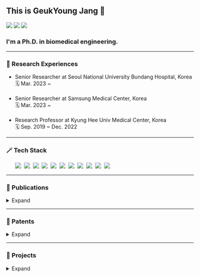 <!DOCTYPE html>
<html>

<head>
  <h2>This is GeukYoung Jang 👋</h2>
  <a href="mailto:rmrdud@gmail.com"><img
      src="https://img.shields.io/badge/Gmail-d14836?style=flat-square&logo=Gmail&logoColor=white&link=rmrdud@gmail.com" /></a>
  <a href="https://www.linkedin.com/in/rmrdud/"><img
      src="https://img.shields.io/badge/LinkedIn-0a66c2?style=flat-square&logo=LinkedIn&logoColor=white&link=https://www.linkedin.com/in/rmrdud/" /></a>
  <a href="http://qr.kakao.com/talk/jMb7t.niBYKuho9Wto_55XTpbB0-"><img
      src="https://img.shields.io/badge/KakaoTalk-333333?style=flat-square&logo=KakaoTalk&logoColor=ffcd00&link=http://qr.kakao.com/talk/jMb7t.niBYKuho9Wto_55XTpbB0-" /></a>
  <h3>I'm a Ph.D. in biomedical engineering.</h3>
</head>

<body>
  <hr>
  <h3>💼 Research Experiences</h3>
  <div align="justify">
    <ul>
      <li>
        Senior Researcher at Seoul National University Bundang Hospital, Korea
        </br>🗓️ Mar. 2023 ~
      </li>
      </br>
      <li>
        Senior Researcher at Samsung Medical Center, Korea
        </br>🗓️ Mar. 2023 ~
      </li>
      </br>
      <li>
        Research Professor at Kyung Hee Univ Medical Center, Korea
        </br>🗓️ Sep. 2019 ~ Dec. 2022
      </li>
    </ul>
  </div>
  <hr>
  <h3>🪄 Tech Stack</h3>
  <div>
    <ul>
      <img src="https://img.shields.io/badge/C-A8B9CC?style=flat-square&logo=C&logoColor=white" /></a>&nbsp
      <img src="https://img.shields.io/badge/MATLAB-E34F26?style=flat-square&logo=Prisma&logoColor=white" /></a>&nbsp
      <img src="https://img.shields.io/badge/Python-3766AB?style=flat-square&logo=Python&logoColor=white" /></a>&nbsp
      <img src="https://img.shields.io/badge/Pytorch-EE4C2C?style=flat-square&logo=pytorch&logoColor=white" /></a>&nbsp
      <img
        src="https://img.shields.io/badge/Tensorflow-FF6F00?style=flat-square&logo=Tensorflow&logoColor=white" /></a>&nbsp
      <img src="https://img.shields.io/badge/Django-092E20?style=flat-square&logo=Django&logoColor=white" /></a>&nbsp
      <img
        src="https://img.shields.io/badge/VSCode-007ACC?style=flat-square&logo=visualstudiocode&logoColor=white" /></a>&nbsp
      <img src="https://img.shields.io/badge/R-276DC3?style=flat-square&logo=r&logoColor=white" /></a>&nbsp
      <img src="https://img.shields.io/badge/AWS-232F3E?style=flat-square&logo=AmazonAWS&logoColor=white" /></a>&nbsp
      <img
        src="https://img.shields.io/badge/Autodesk Inventor-FBBC04?style=flat-square&logo=Autodesk&logoColor=white" /></a>&nbsp
      <img
        src="https://img.shields.io/badge/Solid Works-005386?style=flat-square&logo=dassaultsystemes&logoColor=white" /></a>&nbsp
    </ul>
  </div>
  <hr>
  <h3>📖 Publications</h3>
  <details>
    <summary> Expand
    </summary>
    <div align="justify" markdown="1">
      <ul>
        <li>
          Motion Artifacts Reduction for Noninvasive Hemodynamic Monitoring of
          Conscious Patients Using Electrical Impedance Tomography: A
          Preliminary Study
          <div>
            <a href="https://www.mdpi.com/1424-8220/23/11/5308" target="_blank">Sensors · Jun 3, 2023</a>🔗
          </div>
        </li>
        </br>
        <li>
          Real-time Measurements of Relative Tidal Volume and Stroke Volume
          using Electrical Impedance Tomography with Spatial Filters: A
          Feasibility Study in a Swine Model under Normal and Reduced
          Ventilation
          <div>
            <a href="https://link.springer.com/article/10.1007/s10439-022-03040-w" target="_blank">Annals of Biomedical
              Engineering · Aug 12, 2022</a>🔗
          </div>
        </li>
        </br>
        <li>
          Respiration monitoring in PACU using ventilation and gas exchange
          parameters
          <div>
            <a href="https://www.nature.com/articles/s41598-021-03639-4" target="_blank">Scientific Reports · Dec 21,
              2021</a>🔗
          </div>
        </li>
        </br>
        <li>
          Multi-Channel Trans-Impedance Leadforming for Cardiopulmonary
          Monitoring: Algorithm Development and Feasibility Assessment Using In
          Vivo Animal Data
          <div>
            <a href="https://ieeexplore.ieee.org/document/9633172?source=authoralert" target="_blank">IEEE Transactions
              on Biomedical Engineering · Dec 2, 2021</a>🔗
          </div>
        </li>
        </br>
        <li>
          Noninvasive Beat-to-Beat Stroke Volume Measurements to Determine
          Preload Responsiveness during Mini-Fluid Challenge in a Swine Model: A
          Preliminary Study
          <div>
            <a href="https://journals.lww.com/shockjournal/fulltext/2021/11000/noninvasive_beat_to_beat_stroke_volume.24.aspx"
              target="_blank">Shock (Augusta, Ga.) · Nov 1, 2021</a>🔗
          </div>
        </li>
        </br>
        <li>
          Discrimination between the presence and absence of spontaneous
          circulation using smartphone seismocardiography: A preliminary
          investigation
          <div>
            <a href="https://www.resuscitationjournal.com/article/S0300-9572(21)00259-8/fulltext"
              target="_blank">Resuscitation · Jul 13, 2021</a>🔗
          </div>
        </li>
        </br>
        <li>
          Tidal volume and stroke volume changes caused by respiratory events
          during sleep and their relationship with OSA severity: a pilot study
          <div>
            <a href="https://link.springer.com/article/10.1007/s11325-021-02334-y" target="_blank">Sleep Breathing
              Physiology and Disorders · Mar 8, 2021</a>🔗
          </div>
        </li>
        </br>
        <li>
          Influence of current injection scheme on electrical impedance
          tomography for monitoring of the respiratory function of obese
          subjects
          <div>
            <a href="https://pubs.aip.org/aip/jap/article-abstract/128/17/174902/1063045/Influence-of-current-injection-scheme-on?redirectedFrom=fulltext"
              target="_blank">Journal of Applied Physics · Nov 5, 2020</a>🔗
          </div>
        </li>
        </br>
        <li>
          Noninvasive, simultaneous, and continuous measurements of stroke
          volume and tidal volume using EIT: feasibility study of animal
          experiments
          <div>
            <a href="https://www.nature.com/articles/s41598-020-68139-3" target="_blank">Scientific Reports · Jul 9,
              2020</a>🔗
          </div>
        </li>
        </br>
        <li>
          Source Consistency Electrical Impedance Tomography
          <div>
            <a href="https://epubs.siam.org/doi/abs/10.1137/18M1225264?journalCode=smjmap" target="_blank">SIAM Journal
              on Applied Mathematics · Feb 20, 2020</a>🔗
          </div>
        </li>
        </br>
        <li>
          Integrated EIT system for functional lung ventilation imaging
          <div>
            <a href="https://biomedical-engineering-online.biomedcentral.com/articles/10.1186/s12938-019-0701-y"
              target="_blank">BioMedical Engineering OnLine · Jul 25, 2019</a>🔗
          </div>
        </li>
        </br>
        <li>
          Portable multi-parameter electrical impedance tomography (EIT) for
          sleep apnea and hypoventilation monitoring: feasibility study
          <div>
            <a href="https://iopscience.iop.org/article/10.1088/1361-6579/aaf271" target="_blank">Physiological
              Measurement · Dec 21, 2018</a>🔗
          </div>
        </li>
      </ul>
    </div>
  </details>
  <hr>
  <h3>📜 Patents</h3>
  <details>
    <summary> Expand
    </summary>
    <div align="justify" markdown="1">
      <ul>
        <li>
          Apparatus and method for detecting abnormal respiration through change
          of lung volume signal
          <div>
            <a href="https://doi.org/10.8080/1020200179548" target="_blank">KR 10-2471883 · Issued Nov 24, 2022</a>🔗
          </div>
        </li>
        </br>
        <li>
          Method and apparatus for determining hemodynamic parameter using
          electrical impedance tomography
          <div>
            <a href="https://doi.org/10.8080/1020200077738" target="_blank">KR 10-2421884 · Issued Jul 13, 2022</a>🔗
          </div>
        </li>
        </br>
        <li>
          Apparatus and method for noninvasively separating air flow and blood
          flow components and measuring the same
          <div>
            <a href="https://doi.org/10.8080/1020210016253" target="_blank">KR 10-2407355 · Issued Jun 7, 2022</a>🔗
          </div>
        </li>
        </br>
        <li>
          Method and apparatus for monitoring of cardiopulmonary parameters
          using electrical impedance tomography
          <div>
            <a href="https://doi.org/10.8080/1020190128583" target="_blank">KR 10-2305179 · Issued Sep 16, 2021</a>🔗
          </div>
        </li>
        </br>
        <li>
          Cardiopulmonary function measuring device and method
          <div>
            <a href="https://doi.org/10.8080/1020210110852" target="_blank">KR 10-2021-0110852 · Filed Aug 23,
              2021</a>🔗
          </div>
        </li>
        </br>
        <li>
          Method for providing event-based time series patient monitoring UI
          <div>
            <a href="https://doi.org/10.8080/1020210099841" target="_blank">KR 10-2021-0099841 · Filed Jul 29,
              2021</a>🔗
          </div>
        </li>
      </ul>
    </div>
  </details>
  <hr>
  <h3>🚀 Projects</h3>
  <details>
    <summary> Expand
    </summary>
    <div align="justify" markdown="1">
      <ul>
        <li>
          Development of noninvasive sudden blood pressure change warning system
          based on deep learning of biosignals
        </li>
        <div>
          🏛️ Korea Health Industry Development Institute
        </div>
        </br>
        <li>
          Portable Hemodynamics Monitor to do Noninvative Continuous Monitoring
          of Stroke Volume and Tidal Volume Simultaneously by High-speed
          Tomography of
        </li>
        <div>
          🏛️ Ministry of Trade, Industry and Energy
        </div>
        </br>
        <li>
          Regional Lung Ventilation and Perfusion Monitoring System for
          Personalized Lung Protective Ventilation
        </li>
        <div>
          🏛️ Korea Health Industry Development Institute
        </div>
        </br>
        <li>
          Development of Live Monitoring/feedback Control Technology for
          Formation of Functional Tissue Engineering Formulations and Research
          on Electrical Properties Mechanism
        </li>
        <div>
          🏛️ National Research Foundation of Korea
        </div>
        </br>
        <li>
          Development of a Large-area Non-lattice Pressure Distribution
          Detection System based on Multi-frequency Electric Impedance
          Tomography
        </li>
        <div>
          🏛️ Ministry of Trade, Industry and Energy
        </div>
        </br>
        <li>
          Investigation into the Efficacy and Safety of Non-invasive Upper
          Airway Diagnosing System based on Multi-layered Impedance Images to
          Determine the Characteristics of Upper Airway Obstruction during
          Natural Sleep
        </li>
        <div>
          🏛️ Korea Health Industry Development Institute
        </div>
        </br>
        <li>
          Development of Multi-channel based Body Impedance Measurement
          Technology
        </li>
        <div>
          🏢 LG Electronics Inc
        </div>
        </br>
        <li>Multi-channel Bio-admittance Imaging Probe</li>
        <div>
          🏛️ Korea Institute of Oriental Medicine
        </div>
      </ul>
    </div>
  </details>
</body>

</html>

<!--
  **GeukYoung/GeukYoung** is a ✨ _special_ ✨ repository because its `README.md` (this file) appears on your GitHub profile.
  
  Here are some ideas to get you started:
  
  - 🔭 I’m currently working on ...
  - 🌱 I’m currently learning ...
  - 👯 I’m looking to collaborate on ...
  - 🤔 I’m looking for help with ...
  - 💬 Ask me about ...
  - 📫 How to reach me: ...
  - 😄 Pronouns: ...
  - ⚡ Fun fact: ...
-->

